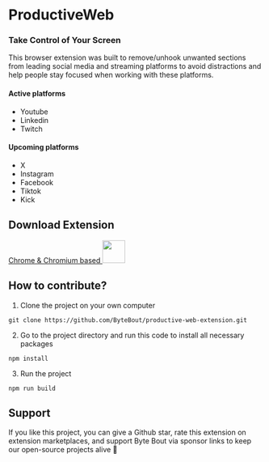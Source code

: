 # ProductiveWeb
### Take Control of Your Screen

This browser extension was built to remove/unhook unwanted sections from leading social media and streaming platforms to avoid distractions and help people stay focused when working with these platforms.

#### Active platforms
* Youtube
* Linkedin
* Twitch

#### Upcoming platforms
* X
* Instagram
* Facebook
* Tiktok
* Kick

## Download Extension
<a href="https://chromewebstore.google.com/detail/productiveweb/jpokfglcpofnjckphfiodocbppgeellg" target="_blank">
  Chrome & Chromium based
  <img src="https://productiveweb.co/assets/chrome.png" width="45px" height="45px">
</a>

## How to contribute?

1. Clone the project on your own computer
```
git clone https://github.com/ByteBout/productive-web-extension.git
```
2. Go to the project directory and run this code to install all necessary packages
```
npm install
```
3. Run the project
```
npm run build
```

## Support
If you like this project, you can give a Github star, rate this extension on extension marketplaces, and support Byte Bout via sponsor links to keep our open-source projects alive 💚
